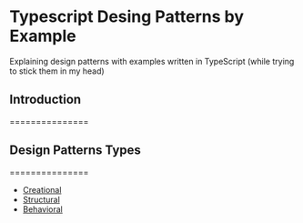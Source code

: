 # Typescript Desing Patterns by Example
Explaining design patterns with examples written in TypeScript (while trying to stick them in my head)

## Introduction
===============

## Design Patterns Types
===============

* [Creational](#creational-design-patterns)
* [Structural](#structural-design-patterns)
* [Behavioral](#behavioral-design-patterns)

